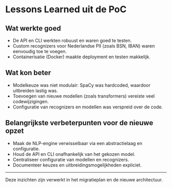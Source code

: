 # Lessons Learned uit de PoC

## Wat werkte goed
- De API en CLI werkten robuust en waren goed te testen.
- Custom recognizers voor Nederlandse PII (zoals BSN, IBAN) waren eenvoudig toe te voegen.
- Containerisatie (Docker) maakte deployment en testen makkelijk.

## Wat kon beter
- Modelkeuze was niet modulair: SpaCy was hardcoded, waardoor uitbreiden lastig was.
- Toevoegen van nieuwe modellen (zoals transformers) vereiste veel codewijzigingen.
- Configuratie van recognizers en modellen was verspreid over de code.

## Belangrijkste verbeterpunten voor de nieuwe opzet
- Maak de NLP-engine verwisselbaar via een abstractielaag en configuratie.
- Houd de API en CLI onafhankelijk van het gekozen model.
- Centraliseer configuratie van modellen en recognizers.
- Documenteer keuzes en uitbreidingsmogelijkheden expliciet.

---

Deze inzichten zijn verwerkt in het migratieplan en de nieuwe architectuur. 